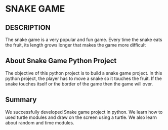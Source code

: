 # SNAKE GAME

## DESCRIPTION
The snake game is a very popular and fun game. Every time the snake eats the fruit, its length grows longer that makes the game more difficult

## About Snake Game Python Project
The objective of this python project is to build a snake game project. In this python project, the player has to move a snake so it touches the fruit. If the snake touches itself or the border of the game then the game will over.


## Summary
We successfully developed Snake game project in python. We learn how to used turtle modules and draw on the screen using a turtle. We also learn about random and time modules.